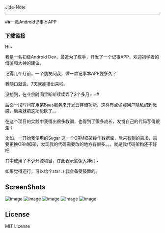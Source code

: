 Jide-Note   
- - - - - - - - - -    

##一款Android记事本APP   

### [下载链接][1]   

Hi~

我是一名初级Android Dev，最近为了练手，开发了一个记事APP，欢迎初学者的借鉴和大神的建议。

记得几个月前，一个朋友问我，做一款记事本APP要多久？

我随口就说，7天就能撸出来啦。

没想到，在业余时间里断断续续弄了2个多月= =#

后面一段时间在用某Baas服务来开发云存储功能，这样有点偷窥用户隐私的刺激感，后来就把这功能砍了。。

在这个项目的实践中我得出很多教训，也得到了很多成长，发觉自己的代码写得很差.）

比如，一开始我使用的Sugar 这一个ORM框架操作数据库，后来有别的需求，需要更换ORM框架，发现我的代码需要改的地方有很多。。。就是我代码架构还不好吧

其中使用了不少开源项目，在此表示感谢大神们~   

如果觉得还行，可以给个star :) 我会备受鼓舞的。   


## ScreenShots   

![image](https://github.com/JackOwen/Jide-Note/blob/master/screenshots/1.png) 
![image](https://github.com/JackOwen/Jide-Note/blob/master/screenshots/2.png)
![image](https://github.com/JackOwen/Jide-Note/blob/master/screenshots/3.png)
![image](https://github.com/JackOwen/Jide-Note/blob/master/screenshots/4.png)
![image](https://github.com/JackOwen/Jide-Note/blob/master/screenshots/5.png)   

## License   

MIT License   

[1]:http://www.wandoujia.com/apps/com.ouwenjie.note   

